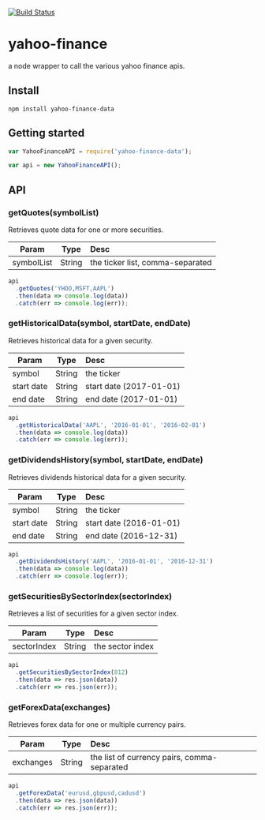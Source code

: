 [![Build Status](https://travis-ci.org/stephanepericat/yahoo-finance.svg?branch=master)](https://travis-ci.org/stephanepericat/yahoo-finance)

# yahoo-finance

a node wrapper to call the various yahoo finance apis.

## Install

```shell
npm install yahoo-finance-data
```

## Getting started

```js
var YahooFinanceAPI = require('yahoo-finance-data');

var api = new YahooFinanceAPI();
```

<!-- ## Get Headlines

You can get news headlines for multiple tickers. -->

<!-- ```js
api
  .getHeadlines('AAPL,YHOO,MSFT')
  .then(function(res) {
    console.log("HEADLINES ?", res.headlines);
  })
```

## Get quote

```js
api
  .getQuote('AAPL')
  .then(function(res) {
    console.log("QUOTE ?", res.quote);
  });
``` -->
## API

### getQuotes(symbolList)

Retrieves quote data for one or more securities.

| Param        | Type    | Desc  |
| ------------ |:-------:| :---- |
| symbolList   | String  | the ticker list, comma-separated |

```js
api
  .getQuotes('YHOO,MSFT,AAPL')
  .then(data => console.log(data))
  .catch(err => console.log(err));
```

### getHistoricalData(symbol, startDate, endDate)

Retrieves historical data for a given security.

| Param        | Type    | Desc  |
| ------------ |:-------:| :---- |
| symbol       | String  | the ticker |
| start date   | String  | start date (2017-01-01) |
| end date     | String  | end date (2017-01-01) |

```js
api
  .getHistoricalData('AAPL', '2016-01-01', '2016-02-01')
  .then(data => console.log(data))
  .catch(err => console.log(err));
```

### getDividendsHistory(symbol, startDate, endDate)

Retrieves dividends historical data for a given security.

| Param        | Type    | Desc  |
| ------------ |:-------:| :---- |
| symbol       | String  | the ticker |
| start date   | String  | start date (2016-01-01) |
| end date     | String  | end date (2016-12-31) |

```js
api
  .getDividendsHistory('AAPL', '2016-01-01', '2016-12-31')
  .then(data => console.log(data))
  .catch(err => console.log(err));
```

### getSecuritiesBySectorIndex(sectorIndex)

Retrieves a list of securities for a given sector index.

| Param        | Type    | Desc  |
| ------------ |:-------:| :---- |
| sectorIndex  | String  | the sector index |

```js
api
  .getSecuritiesBySectorIndex(812)
  .then(data => res.json(data))
  .catch(err => res.json(err));
```

### getForexData(exchanges)

Retrieves forex data for one or multiple currency pairs.

| Param        | Type    | Desc  |
| ------------ |:-------:| :---- |
| exchanges    | String  | the list of currency pairs, comma-separated |

```js
api
  .getForexData('eurusd,gbpusd,cadusd')
  .then(data => res.json(data))
  .catch(err => res.json(err));
```

<!-- ## Ticker Search

```js
api.
  ticker('Apple')
  .then(function(res) {
    console.log("TICKER ?", res.search, res.results);
  });
``` -->
